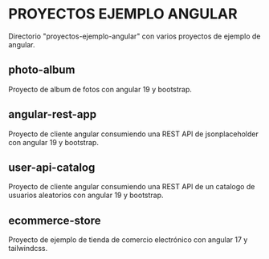 # PROYECTOS EJEMPLO ANGULAR
Directorio "proyectos-ejemplo-angular" con varios proyectos de ejemplo de angular.

## photo-album
Proyecto de album de fotos con angular 19 y bootstrap.

## angular-rest-app
Proyecto de cliente angular consumiendo una REST API de jsonplaceholder con angular 19 y bootstrap.

## user-api-catalog
Proyecto de cliente angular consumiendo una REST API de un catalogo de usuarios aleatorios con angular 19 y bootstrap.

## ecommerce-store
Proyecto de ejemplo de tienda de comercio electrónico con angular 17 y tailwindcss.